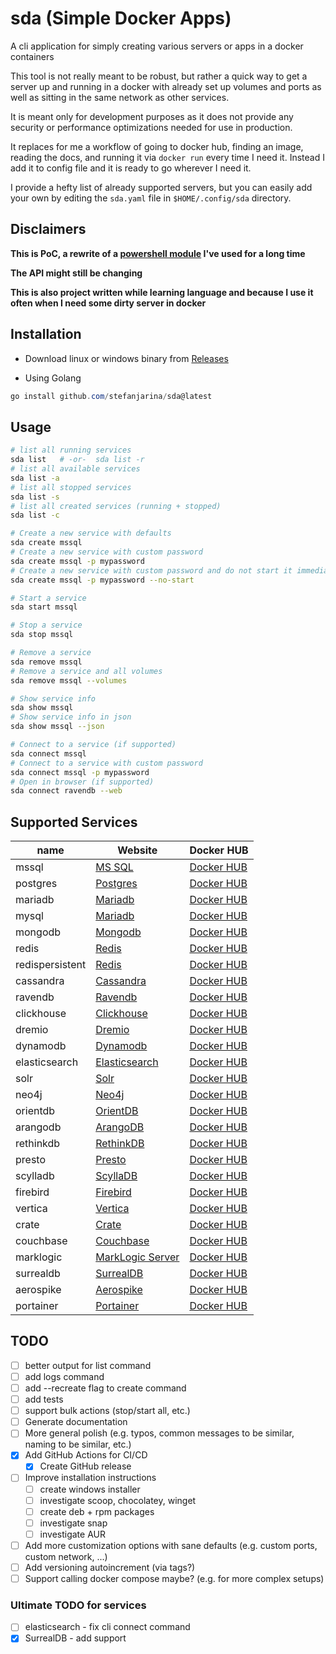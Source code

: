 # sda (Simple Docker Apps)

A cli application for simply creating various servers or apps in a docker containers

This tool is not really meant to be robust, but rather a quick way to get a server up and running in a docker with 
already set up volumes and ports as well as sitting in the same network as other services.

It is meant only for development purposes as it does not provide any security or performance optimizations needed for use in production.

It replaces for me a workflow of going to docker hub, finding an image, reading the docs, and running it via `docker run` every time I need it.
Instead I add it to config file and it is ready to go wherever I need it.

I provide a hefty list of already supported servers, but you can easily add your own by editing the `sda.yaml` file
in `$HOME/.config/sda` directory.

## Disclaimers

**This is PoC, a rewrite of a [powershell module](https://github.com/stefanjarina/SimpleDockerApps) I've used for a long time**

**The API might still be changing**

**This is also project written while learning language and because I use it often
when I need some dirty server in docker**

## Installation

- Download linux or windows binary from [Releases](https://github.com/stefanjarina/sda/releases/latest)

- Using Golang

```powershell
go install github.com/stefanjarina/sda@latest
```

## Usage

```bash
# list all running services
sda list   # -or-  sda list -r
# list all available services
sda list -a
# list all stopped services
sda list -s
# list all created services (running + stopped)
sda list -c

# Create a new service with defaults
sda create mssql
# Create a new service with custom password
sda create mssql -p mypassword
# Create a new service with custom password and do not start it immediately
sda create mssql -p mypassword --no-start

# Start a service
sda start mssql

# Stop a service
sda stop mssql

# Remove a service
sda remove mssql
# Remove a service and all volumes
sda remove mssql --volumes

# Show service info
sda show mssql
# Show service info in json
sda show mssql --json

# Connect to a service (if supported)
sda connect mssql
# Connect to a service with custom password
sda connect mssql -p mypassword
# Open in browser (if supported)
sda connect ravendb --web
```

## Supported Services

| name            | Website                                                              | Docker HUB                                                      |
|-----------------|----------------------------------------------------------------------|-----------------------------------------------------------------|
| mssql           | [MS SQL](https://www.microsoft.com/en-us/sql-server/sql-server-2019) | [Docker HUB](https://hub.docker.com/_/microsoft-mssql-server)   |
| postgres        | [Postgres](https://www.postgresql.org/)                              | [Docker HUB](https://hub.docker.com/_/postgres)                 |
| mariadb         | [Mariadb](https://mariadb.org/)                                      | [Docker HUB](https://hub.docker.com/_/mariadb)                  |
| mysql           | [Mariadb](https://mariadb.org/)                                      | [Docker HUB](https://hub.docker.com/_/mysql)                    |
| mongodb         | [Mongodb](https://www.mongodb.com/)                                  | [Docker HUB](https://hub.docker.com/_/mongo)                    |
| redis           | [Redis](https://redis.io/)                                           | [Docker HUB](https://hub.docker.com/_/redis)                    |
| redispersistent | [Redis](https://redis.io/)                                           | [Docker HUB](https://hub.docker.com/_/redis)                    |
| cassandra       | [Cassandra](http://cassandra.apache.org/)                            | [Docker HUB](https://hub.docker.com/_/cassandra)                |
| ravendb         | [Ravendb](https://ravendb.net/)                                      | [Docker HUB](https://hub.docker.com/r/ravendb/ravendb)          |
| clickhouse      | [Clickhouse](https://clickhouse.yandex/)                             | [Docker HUB](https://hub.docker.com/r/yandex/clickhouse-server) |
| dremio          | [Dremio](https://www.dremio.com/)                                    | [Docker HUB](https://hub.docker.com/r/dremio/dremio-oss)        |
| dynamodb        | [Dynamodb](https://aws.amazon.com/dynamodb/)                         | [Docker HUB](https://hub.docker.com/r/amazon/dynamodb-local/)   |
| elasticsearch   | [Elasticsearch](https://www.elastic.co/)                             | [Docker HUB](https://hub.docker.com/_/elasticsearch)            |
| solr            | [Solr](https://lucene.apache.org/solr/)                              | [Docker HUB](https://hub.docker.com/_/solr)                     |
| neo4j           | [Neo4j](https://neo4j.com/)                                          | [Docker HUB](https://hub.docker.com/_/neo4j)                    |
| orientdb        | [OrientDB](https://orientdb.com/)                                    | [Docker HUB](https://hub.docker.com/_/orientdb)                 |
| arangodb        | [ArangoDB](https://www.arangodb.com/)                                | [Docker HUB](https://hub.docker.com/_/arangodb)                 |
| rethinkdb       | [RethinkDB](https://rethinkdb.com/)                                  | [Docker HUB](https://hub.docker.com/_/rethinkdb)                |
| presto          | [Presto](https://prestodb.io/)                                       | [Docker HUB](https://hub.docker.com/r/starburstdata/presto)     |
| scylladb        | [ScyllaDB](https://www.scylladb.com/)                                | [Docker HUB](https://hub.docker.com/r/scylladb/scylla)          |
| firebird        | [Firebird](https://firebirdsql.org/)                                 | [Docker HUB](https://hub.docker.com/r/jacobalberty/firebird)    |
| vertica         | [Vertica](https://www.vertica.com/)                                  | [Docker HUB](https://hub.docker.com/r/jbfavre/vertica)          |
| crate           | [Crate](https://crate.io/)                                           | [Docker HUB](https://hub.docker.com/_/crate)                    |
| couchbase       | [Couchbase](https://www.couchbase.com/)                              | [Docker HUB](https://hub.docker.com/_/couchbase)                |
| marklogic       | [MarkLogic Server](https://www.progress.com/marklogic)               | [Docker HUB](https://hub.docker.com/r/marklogicdb/marklogic-db) |
| surrealdb       | [SurrealDB](https://surrealdb.com/)                                  | [Docker HUB](https://hub.docker.com/r/surrealdb/surrealdb)      |
| aerospike       | [Aerospike](https://aerospike.com/)                                  | [Docker HUB](https://hub.docker.com/_/aerospike)                |
| portainer       | [Portainer](https://www.portainer.io/)                               | [Docker HUB](https://hub.docker.com/r/portainer/portainer)      |


## TODO

- [ ] better output for list command
- [ ] add logs command
- [ ] add --recreate flag to create command
- [ ] add tests
- [ ] support bulk actions (stop/start all, etc.)
- [ ] Generate documentation
- [ ] More general polish (e.g. typos, common messages to be similar, naming to be similar, etc.)
- [X] Add GitHub Actions for CI/CD
    - [X] Create GitHub release
- [ ] Improve installation instructions
    - [ ] create windows installer
    - [ ] investigate scoop, chocolatey, winget
    - [ ] create deb + rpm packages
    - [ ] investigate snap
    - [ ] investigate AUR
- [ ] Add more customization options with sane defaults (e.g. custom ports, custom network, ...)
- [ ] Add versioning autoincrement (via tags?)
- [ ] Support calling docker compose maybe? (e.g. for more complex setups)

### Ultimate TODO for services

- [ ] elasticsearch - fix cli connect command
- [x] SurrealDB - add support
